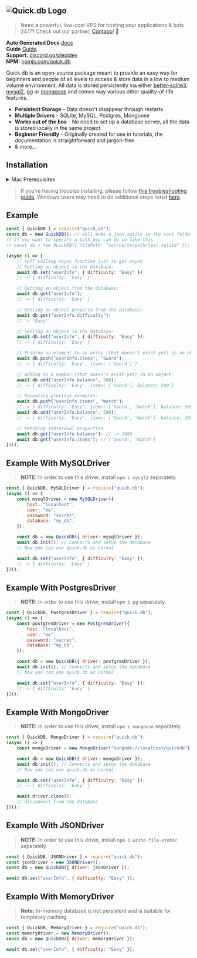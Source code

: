 ## ![Quick.db Logo](https://www.plexidev.org/quickdb.png)

> Need a powerful, low-cost VPS for hosting your applications & bots 24/7? Check out our partner, [Contabo](https://www.tkqlhce.com/click-8950879-15301134)! 🎉

**Auto Generated Docs** [docs](https://docs.plexidev.org/classes/index.QuickDB.html) <br>
**Guide** [Guide](https://quickdb.js.org/en/introduction/) <br>
**Support:** [discord.gg/plexidev](https://discord.gg/plexidev) <br>
**NPM:** [npmjs.com/quick.db](https://www.npmjs.com/package/quick.db)

Quick.db is an open-source package meant to provide an easy way for beginners and people of all levels to access & store data in a low to medium volume environment. All data is stored persistently via either [better-sqlite3](https://github.com/JoshuaWise/better-sqlite3), [mysql2](https://www.npmjs.com/package/mysql2), [pg](https://www.npmjs.com/package/pg) or [mongoose](https://www.npmjs.com/package/mongoose) and comes way various other quality-of-life features.

-   **Persistent Storage** - Data doesn't disappear through restarts
-   **Multiple Drivers** - SQLite, MySQL, Postgres, Mongoose
-   **Works out of the box** - No need to set up a database server, all the data is stored locally in the same project
-   **Beginner Friendly** - Originally created for use in tutorials, the documentation is straightforward and jargon-free
-   & more...

## Installation

<details>
<summary>Mac Prerequisites</summary>
<br>

```bash
1. Install XCode
2. Run `npm i -g node-gyp` in terminal
3. Run `node-gyp --python /path/to/python` in terminal
```

</details>

> If you're having troubles installing, please follow [this troubleshooting guide](https://github.com/JoshuaWise/better-sqlite3/blob/master/docs/troubleshooting.md).
> Windows users may need to do additional steps listed [here](https://github.com/JoshuaWise/better-sqlite3/blob/master/docs/troubleshooting.md).

## Example

```js
const { QuickDB } = require("quick.db");
const db = new QuickDB(); // will make a json.sqlite in the root folder
// if you want to specify a path you can do so like this
// const db = new QuickDB({ filePath: "source/to/path/test.sqlite" });

(async () => {
    // self calling async function just to get async
    // Setting an object in the database:
    await db.set("userInfo", { difficulty: "Easy" });
    // -> { difficulty: 'Easy' }

    // Getting an object from the database:
    await db.get("userInfo");
    // -> { difficulty: 'Easy' }

    // Getting an object property from the database:
    await db.get("userInfo.difficulty");
    // -> 'Easy'

    // Setting an object in the database:
    await db.set("userInfo", { difficulty: "Easy" });
    // -> { difficulty: 'Easy' }

    // Pushing an element to an array (that doesn't exist yet) in an object:
    await db.push("userInfo.items", "Sword");
    // -> { difficulty: 'Easy', items: ['Sword'] }

    // Adding to a number (that doesn't exist yet) in an object:
    await db.add("userInfo.balance", 500);
    // -> { difficulty: 'Easy', items: ['Sword'], balance: 500 }

    // Repeating previous examples:
    await db.push("userInfo.items", "Watch");
    // -> { difficulty: 'Easy', items: ['Sword', 'Watch'], balance: 500 }
    await db.add("userInfo.balance", 500);
    // -> { difficulty: 'Easy', items: ['Sword', 'Watch'], balance: 1000 }

    // Fetching individual properties
    await db.get("userInfo.balance"); // -> 1000
    await db.get("userInfo.items"); // ['Sword', 'Watch']
})();
```

## Example With MySQLDriver

> **NOTE:** In order to use this driver, install `npm i mysql2` separately.

```js
const { QuickDB, MySQLDriver } = require("quick.db");
(async () => {
    const mysqlDriver = new MySQLDriver({
        host: "localhost",
        user: "me",
        password: "secret",
        database: "my_db",
    });

    const db = new QuickDB({ driver: mysqlDriver });
    await db.init(); // Connects and setup the database
    // Now you can use quick.db as normal

    await db.set("userInfo", { difficulty: "Easy" });
    // -> { difficulty: 'Easy' }
})();
```

## Example With PostgresDriver

> **NOTE:** In order to use this driver, install `npm i pg` separately.

```js
const { QuickDB, PostgresDriver } = require("quick.db");
(async () => {
    const postgresDriver = new PostgresDriver({
        host: "localhost",
        user: "me",
        password: "secret",
        database: "my_db",
    });

    const db = new QuickDB({ driver: postgresDriver });
    await db.init(); // Connects and setup the database
    // Now you can use quick.db as normal

    await db.set("userInfo", { difficulty: "Easy" });
    // -> { difficulty: 'Easy' }
})();
```

## Example With MongoDriver

> **NOTE:** In order to use this driver, install `npm i mongoose` separately.

```js
const { QuickDB, MongoDriver } = require("quick.db");
(async () => {
    const mongoDriver = new MongoDriver("mongodb://localhost/quickdb");

    const db = new QuickDB({ driver: mongoDriver });
    await db.init(); // Connects and setup the database
    // Now you can use quick.db as normal

    await db.set("userInfo", { difficulty: "Easy" });
    // -> { difficulty: 'Easy' }

    await driver.close();
    // disconnect from the database
})();
```

## Example With JSONDriver

> **NOTE:** In order to use this driver, install `npm i write-file-atomic` separately.

```js
const { QuickDB, JSONDriver } = require("quick.db");
const jsonDriver = new JSONDriver();
const db = new QuickDB({ driver: jsonDriver });

await db.set("userInfo", { difficulty: "Easy" });
```

## Example With MemoryDriver

> **Note:** In-memory database is not persistent and is suitable for temporary caching.

```js
const { QuickDB, MemoryDriver } = require("quick.db");
const memoryDriver = new MemoryDriver();
const db = new QuickDB({ driver: memoryDriver });

await db.set("userInfo", { difficulty: "Easy" });
```
